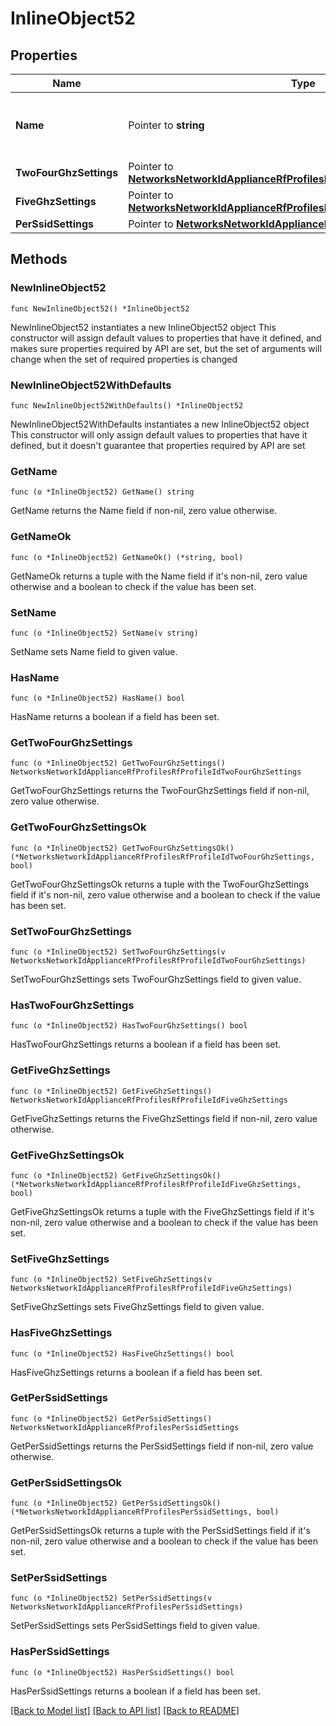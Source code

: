 # InlineObject52

## Properties

Name | Type | Description | Notes
------------ | ------------- | ------------- | -------------
**Name** | Pointer to **string** | The name of the new profile. Must be unique. | [optional] 
**TwoFourGhzSettings** | Pointer to [**NetworksNetworkIdApplianceRfProfilesRfProfileIdTwoFourGhzSettings**](NetworksNetworkIdApplianceRfProfilesRfProfileIdTwoFourGhzSettings.md) |  | [optional] 
**FiveGhzSettings** | Pointer to [**NetworksNetworkIdApplianceRfProfilesRfProfileIdFiveGhzSettings**](NetworksNetworkIdApplianceRfProfilesRfProfileIdFiveGhzSettings.md) |  | [optional] 
**PerSsidSettings** | Pointer to [**NetworksNetworkIdApplianceRfProfilesPerSsidSettings**](NetworksNetworkIdApplianceRfProfilesPerSsidSettings.md) |  | [optional] 

## Methods

### NewInlineObject52

`func NewInlineObject52() *InlineObject52`

NewInlineObject52 instantiates a new InlineObject52 object
This constructor will assign default values to properties that have it defined,
and makes sure properties required by API are set, but the set of arguments
will change when the set of required properties is changed

### NewInlineObject52WithDefaults

`func NewInlineObject52WithDefaults() *InlineObject52`

NewInlineObject52WithDefaults instantiates a new InlineObject52 object
This constructor will only assign default values to properties that have it defined,
but it doesn't guarantee that properties required by API are set

### GetName

`func (o *InlineObject52) GetName() string`

GetName returns the Name field if non-nil, zero value otherwise.

### GetNameOk

`func (o *InlineObject52) GetNameOk() (*string, bool)`

GetNameOk returns a tuple with the Name field if it's non-nil, zero value otherwise
and a boolean to check if the value has been set.

### SetName

`func (o *InlineObject52) SetName(v string)`

SetName sets Name field to given value.

### HasName

`func (o *InlineObject52) HasName() bool`

HasName returns a boolean if a field has been set.

### GetTwoFourGhzSettings

`func (o *InlineObject52) GetTwoFourGhzSettings() NetworksNetworkIdApplianceRfProfilesRfProfileIdTwoFourGhzSettings`

GetTwoFourGhzSettings returns the TwoFourGhzSettings field if non-nil, zero value otherwise.

### GetTwoFourGhzSettingsOk

`func (o *InlineObject52) GetTwoFourGhzSettingsOk() (*NetworksNetworkIdApplianceRfProfilesRfProfileIdTwoFourGhzSettings, bool)`

GetTwoFourGhzSettingsOk returns a tuple with the TwoFourGhzSettings field if it's non-nil, zero value otherwise
and a boolean to check if the value has been set.

### SetTwoFourGhzSettings

`func (o *InlineObject52) SetTwoFourGhzSettings(v NetworksNetworkIdApplianceRfProfilesRfProfileIdTwoFourGhzSettings)`

SetTwoFourGhzSettings sets TwoFourGhzSettings field to given value.

### HasTwoFourGhzSettings

`func (o *InlineObject52) HasTwoFourGhzSettings() bool`

HasTwoFourGhzSettings returns a boolean if a field has been set.

### GetFiveGhzSettings

`func (o *InlineObject52) GetFiveGhzSettings() NetworksNetworkIdApplianceRfProfilesRfProfileIdFiveGhzSettings`

GetFiveGhzSettings returns the FiveGhzSettings field if non-nil, zero value otherwise.

### GetFiveGhzSettingsOk

`func (o *InlineObject52) GetFiveGhzSettingsOk() (*NetworksNetworkIdApplianceRfProfilesRfProfileIdFiveGhzSettings, bool)`

GetFiveGhzSettingsOk returns a tuple with the FiveGhzSettings field if it's non-nil, zero value otherwise
and a boolean to check if the value has been set.

### SetFiveGhzSettings

`func (o *InlineObject52) SetFiveGhzSettings(v NetworksNetworkIdApplianceRfProfilesRfProfileIdFiveGhzSettings)`

SetFiveGhzSettings sets FiveGhzSettings field to given value.

### HasFiveGhzSettings

`func (o *InlineObject52) HasFiveGhzSettings() bool`

HasFiveGhzSettings returns a boolean if a field has been set.

### GetPerSsidSettings

`func (o *InlineObject52) GetPerSsidSettings() NetworksNetworkIdApplianceRfProfilesPerSsidSettings`

GetPerSsidSettings returns the PerSsidSettings field if non-nil, zero value otherwise.

### GetPerSsidSettingsOk

`func (o *InlineObject52) GetPerSsidSettingsOk() (*NetworksNetworkIdApplianceRfProfilesPerSsidSettings, bool)`

GetPerSsidSettingsOk returns a tuple with the PerSsidSettings field if it's non-nil, zero value otherwise
and a boolean to check if the value has been set.

### SetPerSsidSettings

`func (o *InlineObject52) SetPerSsidSettings(v NetworksNetworkIdApplianceRfProfilesPerSsidSettings)`

SetPerSsidSettings sets PerSsidSettings field to given value.

### HasPerSsidSettings

`func (o *InlineObject52) HasPerSsidSettings() bool`

HasPerSsidSettings returns a boolean if a field has been set.


[[Back to Model list]](../README.md#documentation-for-models) [[Back to API list]](../README.md#documentation-for-api-endpoints) [[Back to README]](../README.md)


